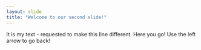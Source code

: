 ```yaml
---
layout: slide
title: "Welcome to our second slide!"
---
```

It is my text - requested to make this line different. Here you go!
Use the left arrow to go back!
